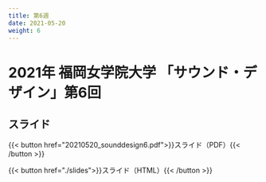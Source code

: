 ```yaml
---
title: 第6週
date: 2021-05-20
weight: 6
---
```



# 2021年 福岡女学院大学 「サウンド・デザイン」第6回

## スライド


{{< button href="20210520_sounddesign6.pdf">}}スライド（PDF）{{< /button >}}

{{< button href="./slides">}}スライド（HTML）{{< /button >}}

